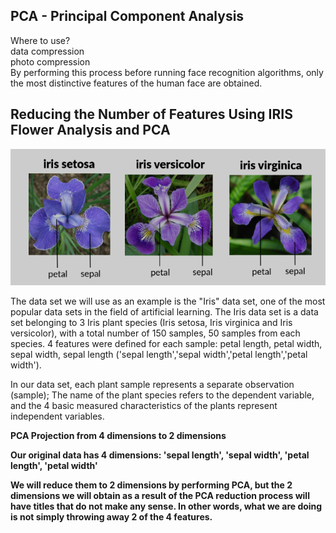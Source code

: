
<h2>PCA - Principal Component Analysis</h2>

<p>Where to use?<br>
data compression<br>
photo compression<br>
By performing this process before running face recognition algorithms, only the most distinctive features of the human face are obtained.</p>

<h2> Reducing the Number of Features Using IRIS Flower Analysis and PCA</h2>

![](foto.PNG)

<p>The data set we will use as an example is the "Iris" data set, one of the most popular data sets in the field of artificial learning. The Iris data set is a data set belonging to 3 Iris plant species (Iris setosa, Iris virginica and Iris versicolor), with a total number of 150 samples, 50 samples from each species. 4 features were defined for each sample: petal length, petal width, sepal width, sepal length ('sepal length','sepal width','petal length','petal width').</p>

<p>In our data set, each plant sample represents a separate observation (sample); The name of the plant species refers to the dependent variable, and the 4 basic measured characteristics of the plants represent independent variables.</p>

<p><b>PCA Projection from 4 dimensions to 2 dimensions<b></p>

<p>Our original data has 4 dimensions: 'sepal length', 'sepal width', 'petal length', 'petal width'</p>

<p>We will reduce them to 2 dimensions by performing PCA, but the 2 dimensions we will obtain as a result of the PCA reduction process will have titles that do not make any sense. In other words, what we are doing is not simply throwing away 2 of the 4 features.</p>

